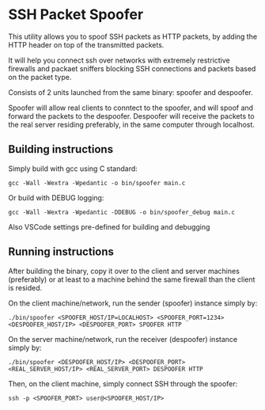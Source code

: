 # SSH Packet Spoofer

This utility allows you to spoof SSH packets as HTTP packets, by adding the HTTP header on top of the transmitted packets.

It will help you connect ssh over networks with extremely restrictive firewalls and packaet sniffers blocking SSH connections and packets based on the packet type.

Consists of 2 units launched from the same binary: spoofer and despoofer.

Spoofer will allow real clients to conntect to the spoofer, and will spoof and forward the packets to the despoofer.
Despoofer will receive the packets to the real server residing preferably, in the same computer through localhost.

## Building instructions

Simply build with gcc using C standard:
```
gcc -Wall -Wextra -Wpedantic -o bin/spoofer main.c
```

Or build with DEBUG logging:
```
gcc -Wall -Wextra -Wpedantic -DDEBUG -o bin/spoofer_debug main.c
```

Also VSCode settings pre-defined for building and debugging

## Running instructions

After building the binary, copy it over to the client and server machines (preferably)
or at least to a machine behind the same firewall than the client is resided.

On the client machine/network, run the sender (spoofer) instance simply by:
```
./bin/spoofer <SPOOFER_HOST/IP=LOCALHOST> <SPOOFER_PORT=1234> <DESPOOFER_HOST/IP> <DESPOOFER_PORT> SPOOFER HTTP
```

On the server machine/network, run the receiver (despoofer) instance simply by:
```
./bin/spoofer <DESPOOFER_HOST/IP> <DESPOOFER_PORT> <REAL_SERVER_HOST/IP> <REAL_SERVER_PORT> DESPOOFER HTTP
```

Then, on the client machine, simply connect SSH through the spoofer:
```
ssh -p <SPOOFER_PORT> user@<SPOOFER_HOST/IP>
```
